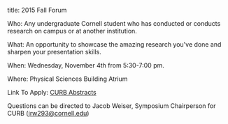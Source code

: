 title: 2015 Fall Forum

Who: Any undergraduate Cornell student who has conducted or conducts research on campus or at another institution.

What: An opportunity to showcase the amazing research you've done and sharpen your presentation skills.

When: Wednesday, November 4th from 5:30-7:00 pm. 

Where: Physical Sciences Building Atrium

Link To Apply: [CURB Abstracts](http://bit.do/CURBabstract)

Questions can be directed to Jacob Weiser, Symposium Chairperson for CURB (jrw293@cornell.edu) 